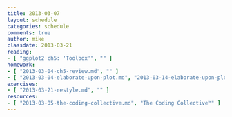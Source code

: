 ```yaml
---
title: 2013-03-07
layout: schedule
categories: schedule
comments: true
author: mike
classdate: 2013-03-21
reading:
- [ "ggplot2 ch5: 'Toolbox'", "" ]
homework:
- [ "2013-03-04-ch5-review.md", "" ]
- [ "2013-03-04-elaborate-upon-plot.md", "2013-03-14-elaborate-upon-plot-solutions.md" ]
exercises:
- [ "2013-03-21-restyle.md", "" ]
resources:
- [ "2013-03-05-the-coding-collective.md", "The Coding Collective™" ]
---
```

